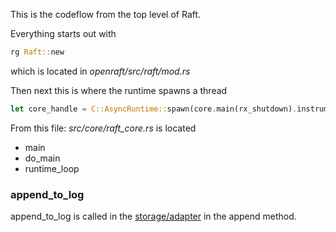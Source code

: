 
This is the codeflow from the top level of Raft.

Everything starts out with

```rust
rg Raft::new
```

which is located in *openraft/src/raft/mod.rs*

Then next this is where the runtime spawns a thread

```rust
let core_handle = C::AsyncRuntime::spawn(core.main(rx_shutdown).instrument(trace_span!("spawn").or_current()));
```

From this file: *src/core/raft_core.rs* is located

* main
* do_main
* runtime_loop

### append_to_log

append_to_log is called in the
[storage/adapter](https://github.com/datafuselabs/openraft/blob/main/openraft/src/storage/adapter.rs)
in the append method.
